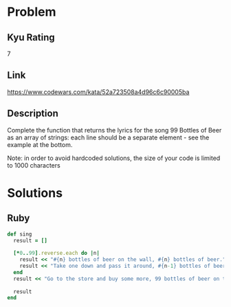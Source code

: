 # Problem

## Kyu Rating

7

## Link

https://www.codewars.com/kata/52a723508a4d96c6c90005ba

## Description

Complete the function that returns the lyrics for the song 99 Bottles of Beer as an array of strings: each line should be a separate element - see the example at the bottom.

Note: in order to avoid hardcoded solutions, the size of your code is limited to 1000 characters

# Solutions

## Ruby
```ruby
def sing
  result = []
  
  [*0..99].reverse.each do |n| 
    result << "#{n} bottles of beer on the wall, #{n} bottles of beer."
    result << "Take one down and pass it around, #{n-1} bottles of beer on the wall." unless n.eql? 0
  end
  result << "Go to the store and buy some more, 99 bottles of beer on the wall."
  
  result
end
```
